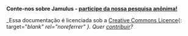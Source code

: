 

**Conte-nos sobre Jamulus - [participe da nossa pesquisa anônima!](https://forms.gle/hSSjsxjWj2Pnp5kr7)**


_Essa documentação é licenciada sob a [Creative Commons Licence](https://creativecommons.org/licenses/by-sa/4.0/deed.en){: target="_blank" rel="noreferrer" }. Quer [contribuir](Contribution)?_
